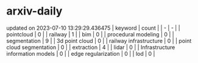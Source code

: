 # arxiv-daily
updated on 2023-07-10 13:29:29.436475
| keyword | count |
| - | - |
| pointcloud | 0 |
| railway | 1 |
| bim | 0 |
| procedural modeling | 0 |
| segmentation | 9 |
| 3d point cloud | 0 |
| railway infrastructure | 0 |
| point cloud segmentation | 0 |
| extraction | 4 |
| lidar | 0 |
| Infrastructure information models | 0 |
| edge regularization | 0 |
| lod | 0 |

